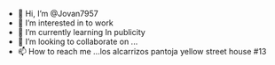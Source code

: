 - 👋 Hi, I’m @Jovan7957
- 👀 I’m interested in to work
- 🌱 I’m currently learning In publicity
- 💞️ I’m looking to collaborate on ...
- 📫 How to reach me ...los alcarrizos pantoja yellow street house #13

<!---
Jovan7957/Jovan7957 is a ✨ special ✨ repository because its `README.md` (this file) appears on your GitHub profile.
You can click the Preview link to take a look at your changes.
--->

